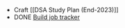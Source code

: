 - Craft [[DSA Study Plan (End-2023)]]
- DONE [Build job tracker](https://docs.google.com/spreadsheets/d/1uPcfiJp_vBW8YelJGYql1kp6aGTi4F88j6W9ig6C0v0/edit?usp=sharing)